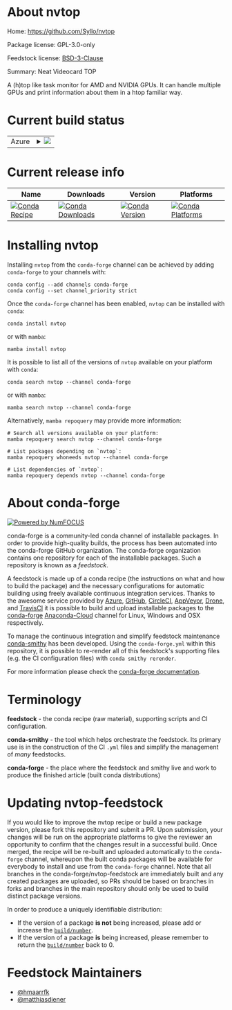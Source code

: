 About nvtop
===========

Home: https://github.com/Syllo/nvtop

Package license: GPL-3.0-only

Feedstock license: [BSD-3-Clause](https://github.com/conda-forge/nvtop-feedstock/blob/main/LICENSE.txt)

Summary: Neat Videocard TOP

A (h)top like task monitor for AMD and NVIDIA GPUs. It can handle multiple
GPUs and print information about them in a htop familiar way.


Current build status
====================


<table>
    
  <tr>
    <td>Azure</td>
    <td>
      <details>
        <summary>
          <a href="https://dev.azure.com/conda-forge/feedstock-builds/_build/latest?definitionId=16489&branchName=main">
            <img src="https://dev.azure.com/conda-forge/feedstock-builds/_apis/build/status/nvtop-feedstock?branchName=main">
          </a>
        </summary>
        <table>
          <thead><tr><th>Variant</th><th>Status</th></tr></thead>
          <tbody><tr>
              <td>linux_64</td>
              <td>
                <a href="https://dev.azure.com/conda-forge/feedstock-builds/_build/latest?definitionId=16489&branchName=main">
                  <img src="https://dev.azure.com/conda-forge/feedstock-builds/_apis/build/status/nvtop-feedstock?branchName=main&jobName=linux&configuration=linux%20linux_64_" alt="variant">
                </a>
              </td>
            </tr><tr>
              <td>linux_aarch64</td>
              <td>
                <a href="https://dev.azure.com/conda-forge/feedstock-builds/_build/latest?definitionId=16489&branchName=main">
                  <img src="https://dev.azure.com/conda-forge/feedstock-builds/_apis/build/status/nvtop-feedstock?branchName=main&jobName=linux&configuration=linux%20linux_aarch64_" alt="variant">
                </a>
              </td>
            </tr><tr>
              <td>linux_ppc64le</td>
              <td>
                <a href="https://dev.azure.com/conda-forge/feedstock-builds/_build/latest?definitionId=16489&branchName=main">
                  <img src="https://dev.azure.com/conda-forge/feedstock-builds/_apis/build/status/nvtop-feedstock?branchName=main&jobName=linux&configuration=linux%20linux_ppc64le_" alt="variant">
                </a>
              </td>
            </tr>
          </tbody>
        </table>
      </details>
    </td>
  </tr>
</table>

Current release info
====================

| Name | Downloads | Version | Platforms |
| --- | --- | --- | --- |
| [![Conda Recipe](https://img.shields.io/badge/recipe-nvtop-green.svg)](https://anaconda.org/conda-forge/nvtop) | [![Conda Downloads](https://img.shields.io/conda/dn/conda-forge/nvtop.svg)](https://anaconda.org/conda-forge/nvtop) | [![Conda Version](https://img.shields.io/conda/vn/conda-forge/nvtop.svg)](https://anaconda.org/conda-forge/nvtop) | [![Conda Platforms](https://img.shields.io/conda/pn/conda-forge/nvtop.svg)](https://anaconda.org/conda-forge/nvtop) |

Installing nvtop
================

Installing `nvtop` from the `conda-forge` channel can be achieved by adding `conda-forge` to your channels with:

```
conda config --add channels conda-forge
conda config --set channel_priority strict
```

Once the `conda-forge` channel has been enabled, `nvtop` can be installed with `conda`:

```
conda install nvtop
```

or with `mamba`:

```
mamba install nvtop
```

It is possible to list all of the versions of `nvtop` available on your platform with `conda`:

```
conda search nvtop --channel conda-forge
```

or with `mamba`:

```
mamba search nvtop --channel conda-forge
```

Alternatively, `mamba repoquery` may provide more information:

```
# Search all versions available on your platform:
mamba repoquery search nvtop --channel conda-forge

# List packages depending on `nvtop`:
mamba repoquery whoneeds nvtop --channel conda-forge

# List dependencies of `nvtop`:
mamba repoquery depends nvtop --channel conda-forge
```


About conda-forge
=================

[![Powered by
NumFOCUS](https://img.shields.io/badge/powered%20by-NumFOCUS-orange.svg?style=flat&colorA=E1523D&colorB=007D8A)](https://numfocus.org)

conda-forge is a community-led conda channel of installable packages.
In order to provide high-quality builds, the process has been automated into the
conda-forge GitHub organization. The conda-forge organization contains one repository
for each of the installable packages. Such a repository is known as a *feedstock*.

A feedstock is made up of a conda recipe (the instructions on what and how to build
the package) and the necessary configurations for automatic building using freely
available continuous integration services. Thanks to the awesome service provided by
[Azure](https://azure.microsoft.com/en-us/services/devops/), [GitHub](https://github.com/),
[CircleCI](https://circleci.com/), [AppVeyor](https://www.appveyor.com/),
[Drone](https://cloud.drone.io/welcome), and [TravisCI](https://travis-ci.com/)
it is possible to build and upload installable packages to the
[conda-forge](https://anaconda.org/conda-forge) [Anaconda-Cloud](https://anaconda.org/)
channel for Linux, Windows and OSX respectively.

To manage the continuous integration and simplify feedstock maintenance
[conda-smithy](https://github.com/conda-forge/conda-smithy) has been developed.
Using the ``conda-forge.yml`` within this repository, it is possible to re-render all of
this feedstock's supporting files (e.g. the CI configuration files) with ``conda smithy rerender``.

For more information please check the [conda-forge documentation](https://conda-forge.org/docs/).

Terminology
===========

**feedstock** - the conda recipe (raw material), supporting scripts and CI configuration.

**conda-smithy** - the tool which helps orchestrate the feedstock.
                   Its primary use is in the construction of the CI ``.yml`` files
                   and simplify the management of *many* feedstocks.

**conda-forge** - the place where the feedstock and smithy live and work to
                  produce the finished article (built conda distributions)


Updating nvtop-feedstock
========================

If you would like to improve the nvtop recipe or build a new
package version, please fork this repository and submit a PR. Upon submission,
your changes will be run on the appropriate platforms to give the reviewer an
opportunity to confirm that the changes result in a successful build. Once
merged, the recipe will be re-built and uploaded automatically to the
`conda-forge` channel, whereupon the built conda packages will be available for
everybody to install and use from the `conda-forge` channel.
Note that all branches in the conda-forge/nvtop-feedstock are
immediately built and any created packages are uploaded, so PRs should be based
on branches in forks and branches in the main repository should only be used to
build distinct package versions.

In order to produce a uniquely identifiable distribution:
 * If the version of a package **is not** being increased, please add or increase
   the [``build/number``](https://docs.conda.io/projects/conda-build/en/latest/resources/define-metadata.html#build-number-and-string).
 * If the version of a package **is** being increased, please remember to return
   the [``build/number``](https://docs.conda.io/projects/conda-build/en/latest/resources/define-metadata.html#build-number-and-string)
   back to 0.

Feedstock Maintainers
=====================

* [@hmaarrfk](https://github.com/hmaarrfk/)
* [@matthiasdiener](https://github.com/matthiasdiener/)

